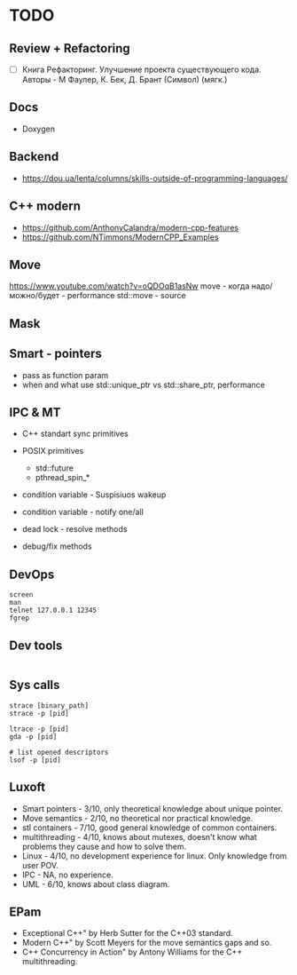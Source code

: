 # TODO

## Review + Refactoring

- [ ] Книга Рефакторинг. Улучшение проекта существующего кода. Авторы - М Фаулер, К. Бек, Д. Брант (Символ) (мягк.)

## Docs

- Doxygen

## Backend

- https://dou.ua/lenta/columns/skills-outside-of-programming-languages/

## C++ modern

- https://github.com/AnthonyCalandra/modern-cpp-features
- https://github.com/NTimmons/ModernCPP_Examples

## Move

https://www.youtube.com/watch?v=oQDOqB1asNw
move - когда надо/можно/будет - performance
std::move - source

## Mask

## Smart - pointers

- pass as function param
- when and what use std::unique_ptr vs std::share_ptr, performance

## IPC & MT

- C++ standart sync primitives
- POSIX primitives
  - std::future
  - pthread_spin_*

- condition variable - Suspisiuos wakeup
- condition variable - notify one/all
- dead lock - resolve methods
- debug/fix methods

## DevOps

```shell
screen
man
telnet 127.0.0.1 12345
fgrep
```

## Dev tools

```shell
```

## Sys calls

```shell
strace [binary_path]
strace -p [pid]

ltrace -p [pid]
gda -p [pid]

# list opened descriptors
lsof -p [pid]
```

## Luxoft

- Smart pointers - 3/10, only theoretical knowledge about unique pointer.
- Move semantics - 2/10, no theoretical nor practical knowledge.
- stl containers - 7/10, good general knowledge of common containers.
- multithreading - 4/10, knows about mutexes, doesn't know what problems they cause and how to solve them.
- Linux - 4/10, no development experience for linux. Only knowledge from user POV.
- IPC - NA, no experience.
- UML - 6/10, knows about class diagram.

## EPam

- Exceptional C++" by Herb Sutter for the C++03 standard.
- Modern C++" by Scott Meyers for the move semantics gaps and so.
- C++ Concurrency in Action" by Antony Williams for the C++ multithreading.
